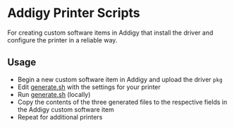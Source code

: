 # Addigy Printer Scripts
For creating custom software items in Addigy that install the driver and configure the printer in a reliable way.

## Usage
- Begin a new custom software item in Addigy and upload the driver `pkg`
- Edit [generate.sh](generate.sh) with the settings for your printer
- Run [generate.sh](generate.sh) (locally)
- Copy the contents of the three generated files to the respective fields in the Addigy custom software item
- Repeat for additional printers
